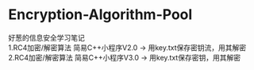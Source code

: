 # Encryption-Algorithm-Pool
好葱的信息安全学习笔记</br>
1.RC4加密/解密算法 简易C++小程序V2.0 -> 用key.txt保存密钥流，用其解密</br>
2.RC4加密/解密算法 简易C++小程序V3.0 -> 用key.txt保存密钥，用其解密</br>
